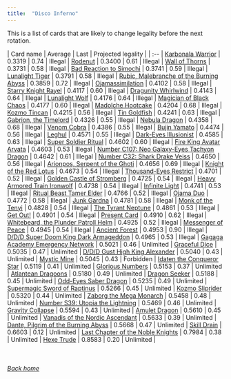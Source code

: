 ```yaml
---
title:  "Disco Inferno"
---
```


This is a list of cards that are likely to change legality before the next rotation.

| Card name | Average | Last | Projected legality |
| :-- |
[Karbonala Warrior](https://db.ygoprodeck.com/card/?search=Karbonala%20Warrior) | 0.3319 | 0.74 | Illegal |
[Rodenut](https://db.ygoprodeck.com/card/?search=Rodenut) | 0.3400 | 0.61 | Illegal |
[Wall of Thorns](https://db.ygoprodeck.com/card/?search=Wall%20of%20Thorns) | 0.3731 | 0.58 | Illegal |
[Bad Reaction to Simochi](https://db.ygoprodeck.com/card/?search=Bad%20Reaction%20to%20Simochi) | 0.3741 | 0.59 | Illegal |
[Lunalight Tiger](https://db.ygoprodeck.com/card/?search=Lunalight%20Tiger) | 0.3791 | 0.58 | Illegal |
[Rubic, Malebranche of the Burning Abyss](https://db.ygoprodeck.com/card/?search=Rubic,%20Malebranche%20of%20the%20Burning%20Abyss) | 0.3859 | 0.72 | Illegal |
[Ojamassimilation](https://db.ygoprodeck.com/card/?search=Ojamassimilation) | 0.4102 | 0.58 | Illegal |
[Starry Knight Rayel](https://db.ygoprodeck.com/card/?search=Starry%20Knight%20Rayel) | 0.4117 | 0.60 | Illegal |
[Dragunity Whirlwind](https://db.ygoprodeck.com/card/?search=Dragunity%20Whirlwind) | 0.4143 | 0.64 | Illegal |
[Lunalight Wolf](https://db.ygoprodeck.com/card/?search=Lunalight%20Wolf) | 0.4176 | 0.64 | Illegal |
[Magician of Black Chaos](https://db.ygoprodeck.com/card/?search=Magician%20of%20Black%20Chaos) | 0.4177 | 0.60 | Illegal |
[Madolche Hootcake](https://db.ygoprodeck.com/card/?search=Madolche%20Hootcake) | 0.4204 | 0.68 | Illegal |
[Kozmo Tincan](https://db.ygoprodeck.com/card/?search=Kozmo%20Tincan) | 0.4215 | 0.56 | Illegal |
[Tin Goldfish](https://db.ygoprodeck.com/card/?search=Tin%20Goldfish) | 0.4241 | 0.63 | Illegal |
[Gabrion, the Timelord](https://db.ygoprodeck.com/card/?search=Gabrion,%20the%20Timelord) | 0.4326 | 0.55 | Illegal |
[Nebula Dragon](https://db.ygoprodeck.com/card/?search=Nebula%20Dragon) | 0.4358 | 0.68 | Illegal |
[Venom Cobra](https://db.ygoprodeck.com/card/?search=Venom%20Cobra) | 0.4386 | 0.55 | Illegal |
[Bujin Yamato](https://db.ygoprodeck.com/card/?search=Bujin%20Yamato) | 0.4474 | 0.56 | Illegal |
[Leghul](https://db.ygoprodeck.com/card/?search=Leghul) | 0.4571 | 0.55 | Illegal |
[Dark-Eyes Illusionist](https://db.ygoprodeck.com/card/?search=Dark-Eyes%20Illusionist) | 0.4585 | 0.63 | Illegal |
[Super Soldier Ritual](https://db.ygoprodeck.com/card/?search=Super%20Soldier%20Ritual) | 0.4602 | 0.60 | Illegal |
[Fire King Avatar Arvata](https://db.ygoprodeck.com/card/?search=Fire%20King%20Avatar%20Arvata) | 0.4603 | 0.53 | Illegal |
[Number C107: Neo Galaxy-Eyes Tachyon Dragon](https://db.ygoprodeck.com/card/?search=Number%20C107:%20Neo%20Galaxy-Eyes%20Tachyon%20Dragon) | 0.4642 | 0.61 | Illegal |
[Number C32: Shark Drake Veiss](https://db.ygoprodeck.com/card/?search=Number%20C32:%20Shark%20Drake%20Veiss) | 0.4650 | 0.56 | Illegal |
[Arionpos, Serpent of the Ghoti](https://db.ygoprodeck.com/card/?search=Arionpos,%20Serpent%20of%20the%20Ghoti) | 0.4656 | 0.69 | Illegal |
[Knight of the Red Lotus](https://db.ygoprodeck.com/card/?search=Knight%20of%20the%20Red%20Lotus) | 0.4673 | 0.54 | Illegal |
[Thousand-Eyes Restrict](https://db.ygoprodeck.com/card/?search=Thousand-Eyes%20Restrict) | 0.4701 | 0.52 | Illegal |
[Golden Castle of Stromberg](https://db.ygoprodeck.com/card/?search=Golden%20Castle%20of%20Stromberg) | 0.4725 | 0.54 | Illegal |
[Heavy Armored Train Ironwolf](https://db.ygoprodeck.com/card/?search=Heavy%20Armored%20Train%20Ironwolf) | 0.4738 | 0.54 | Illegal |
[Infinite Light](https://db.ygoprodeck.com/card/?search=Infinite%20Light) | 0.4741 | 0.53 | Illegal |
[Ritual Beast Tamer Elder](https://db.ygoprodeck.com/card/?search=Ritual%20Beast%20Tamer%20Elder) | 0.4766 | 0.52 | Illegal |
[Ojama Duo](https://db.ygoprodeck.com/card/?search=Ojama%20Duo) | 0.4772 | 0.58 | Illegal |
[Junk Gardna](https://db.ygoprodeck.com/card/?search=Junk%20Gardna) | 0.4781 | 0.58 | Illegal |
[Monk of the Tenyi](https://db.ygoprodeck.com/card/?search=Monk%20of%20the%20Tenyi) | 0.4828 | 0.54 | Illegal |
[The Tyrant Neptune](https://db.ygoprodeck.com/card/?search=The%20Tyrant%20Neptune) | 0.4861 | 0.53 | Illegal |
[Get Out!](https://db.ygoprodeck.com/card/?search=Get%20Out!) | 0.4901 | 0.54 | Illegal |
[Present Card](https://db.ygoprodeck.com/card/?search=Present%20Card) | 0.4910 | 0.62 | Illegal |
[Whitebeard, the Plunder Patroll Helm](https://db.ygoprodeck.com/card/?search=Whitebeard,%20the%20Plunder%20Patroll%20Helm) | 0.4925 | 0.52 | Illegal |
[Messenger of Peace](https://db.ygoprodeck.com/card/?search=Messenger%20of%20Peace) | 0.4945 | 0.54 | Illegal |
[Ancient Forest](https://db.ygoprodeck.com/card/?search=Ancient%20Forest) | 0.4953 | 0.90 | Illegal |
[D/D/D Super Doom King Dark Armageddon](https://db.ygoprodeck.com/card/?search=D/D/D%20Super%20Doom%20King%20Dark%20Armageddon) | 0.4965 | 0.53 | Illegal |
[Gagaga Academy Emergency Network](https://db.ygoprodeck.com/card/?search=Gagaga%20Academy%20Emergency%20Network) | 0.5021 | 0.46 | Unlimited |
[Graceful Dice](https://db.ygoprodeck.com/card/?search=Graceful%20Dice) | 0.5035 | 0.47 | Unlimited |
[D/D/D Gust High King Alexander](https://db.ygoprodeck.com/card/?search=D/D/D%20Gust%20High%20King%20Alexander) | 0.5040 | 0.43 | Unlimited |
[Mystic Mine](https://db.ygoprodeck.com/card/?search=Mystic%20Mine) | 0.5045 | 0.43 | Forbidden |
[Idaten the Conqueror Star](https://db.ygoprodeck.com/card/?search=Idaten%20the%20Conqueror%20Star) | 0.5119 | 0.41 | Unlimited |
[Glorious Numbers](https://db.ygoprodeck.com/card/?search=Glorious%20Numbers) | 0.5153 | 0.37 | Unlimited |
[Atlantean Dragoons](https://db.ygoprodeck.com/card/?search=Atlantean%20Dragoons) | 0.5180 | 0.49 | Unlimited |
[Dragon Seeker](https://db.ygoprodeck.com/card/?search=Dragon%20Seeker) | 0.5188 | 0.45 | Unlimited |
[Odd-Eyes Saber Dragon](https://db.ygoprodeck.com/card/?search=Odd-Eyes%20Saber%20Dragon) | 0.5235 | 0.49 | Unlimited |
[Supermagic Sword of Raptinus](https://db.ygoprodeck.com/card/?search=Supermagic%20Sword%20of%20Raptinus) | 0.5266 | 0.45 | Unlimited |
[Kozmo Sliprider](https://db.ygoprodeck.com/card/?search=Kozmo%20Sliprider) | 0.5320 | 0.44 | Unlimited |
[Zaborg the Mega Monarch](https://db.ygoprodeck.com/card/?search=Zaborg%20the%20Mega%20Monarch) | 0.5458 | 0.48 | Unlimited |
[Number S39: Utopia the Lightning](https://db.ygoprodeck.com/card/?search=Number%20S39:%20Utopia%20the%20Lightning) | 0.5469 | 0.46 | Unlimited |
[Gravity Collapse](https://db.ygoprodeck.com/card/?search=Gravity%20Collapse) | 0.5594 | 0.43 | Unlimited |
[Amulet Dragon](https://db.ygoprodeck.com/card/?search=Amulet%20Dragon) | 0.5610 | 0.45 | Unlimited |
[Vanadis of the Nordic Ascendant](https://db.ygoprodeck.com/card/?search=Vanadis%20of%20the%20Nordic%20Ascendant) | 0.5633 | 0.39 | Unlimited |
[Dante, Pilgrim of the Burning Abyss](https://db.ygoprodeck.com/card/?search=Dante,%20Pilgrim%20of%20the%20Burning%20Abyss) | 0.5668 | 0.47 | Unlimited |
[Skill Drain](https://db.ygoprodeck.com/card/?search=Skill%20Drain) | 0.6603 | 0.12 | Unlimited |
[Last Chapter of the Noble Knights](https://db.ygoprodeck.com/card/?search=Last%20Chapter%20of%20the%20Noble%20Knights) | 0.7984 | 0.38 | Unlimited |
[Hexe Trude](https://db.ygoprodeck.com/card/?search=Hexe%20Trude) | 0.8583 | 0.20 | Unlimited |

<br>

###### [Back home](index)